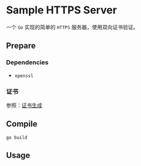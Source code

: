 # Sample HTTPS Server

一个 `Go` 实现的简单的 `HTTPS` 服务器，使用双向证书验证。


## Prepare

### Dependencies
+ `openssl`

### 证书

参照：[证书生成](./cert.md)


## Compile

`go build`


## Usage
